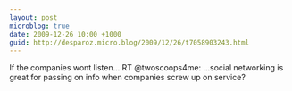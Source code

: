 ```yaml
---
layout: post
microblog: true
date: 2009-12-26 10:00 +1000
guid: http://desparoz.micro.blog/2009/12/26/t7058903243.html
---
```

If the companies wont listen... RT @twoscoops4me: ...social networking is great for passing on info when companies screw up on service?
